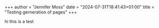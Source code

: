 +++ author = "Jennifer Moss" 
date = "2024-07-31T18:41:43+01:00" 
title = "Testing gerneration of pages" 
+++


hi this is a test
